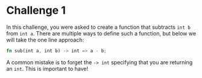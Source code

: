 # Challenge 1
In this challenge, you were asked to create a function that subtracts `int b` from `int a`. There are multiple ways to define such a function, but below we will take the one line approach:

```rust
fn sub(int a, int b) -> int => a - b;
```

A common mistake is to forget the `-> int` specifying that you are returning an `int`. This is important to have!
